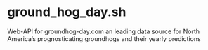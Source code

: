 # ground_hog_day.sh
Web-API for groundhog-day.com an leading data source for North America’s prognosticating groundhogs and their yearly predictions
